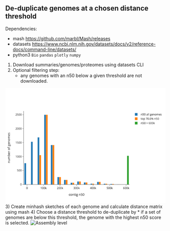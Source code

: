 ## De-duplicate genomes at a chosen distance threshold  
Dependencies:
* mash https://github.com/marbl/Mash/releases
* datasets https://www.ncbi.nlm.nih.gov/datasets/docs/v2/reference-docs/command-line/datasets/
* python3 `Bio` `pandas` `plotly` `numpy` 

1) Download summaries/genomes/proteomes using datasets CLI
2) Optional filtering step:
   * any genomes with an n50 below a given threshold are not downloaded.
<img src=figures/genome_filtering_top70.0_perc.png alt="Example Image" width="600" />
3) Create minhash sketches of each genome and calculate distance matrix using mash
4) Choose a distance threshold to de-duplicate by
   * if a set of genomes are below this threshold, the genome with the highest n50 score is selected.
<img src=n50_scores.png alt="Assembly level" width="600" />
